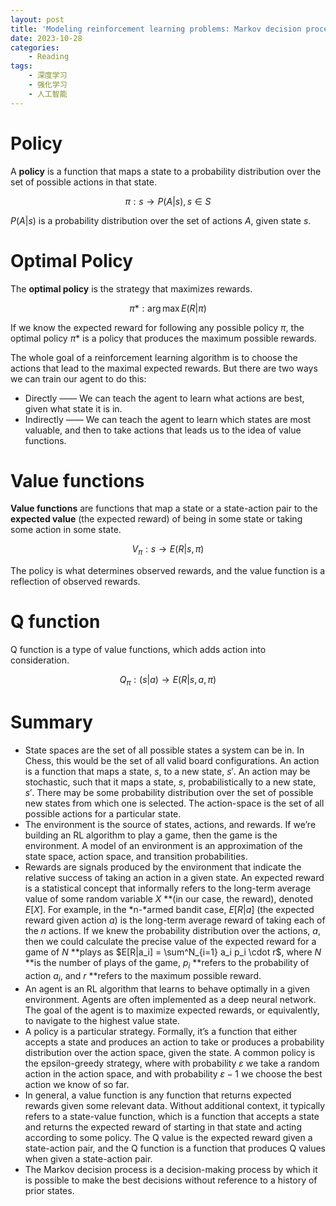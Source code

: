 ```yaml
---
layout: post
title: 'Modeling reinforcement learning problems: Markov decision processes'
date: 2023-10-28
categories:
    - Reading
tags:
    - 深度学习
    - 强化学习
    - 人工智能
---
```


# Policy

A **policy** is a function that maps a state to a probability distribution over the set of possible actions in that state.

$$
\pi: s \to P(A | s), s \in S
$$

$P(A|s)$ is a probability distribution over the set of actions $A$, given state $s$.

# Optimal Policy

The **optimal policy** is the strategy that maximizes rewards.

$$
\pi*: \arg\max E(R | \pi)
$$

If we know the expected reward for following any possible policy $\pi$, the optimal policy $\pi*$ is a policy that produces the maximum possible rewards.

The whole goal of a reinforcement learning algorithm is to choose the actions that lead to the maximal expected rewards. But there are two ways we can train our agent to do this:

- Directly —— We can teach the agent to learn what actions are best, given what state it is in.
- Indirectly —— We can teach the agent to learn which states are most valuable, and then to take actions that leads us to the idea of value functions.

# Value functions

**Value functions** are functions that map a state or a state-action pair to the **expected value** (the expected reward) of being in some state or taking some action in some state.

$$
V_\pi: s \to E(R|s, \pi)
$$

The policy is what determines observed rewards, and the value function is a reflection of observed rewards.

# Q function

Q function is a type of value functions, which adds action into consideration.

$$
Q_\pi: (s|a) \to E(R|s, a, \pi)
$$

# Summary

- State spaces are the set of all possible states a system can be in. In Chess, this would be the set of all valid board configurations. An action is a function that maps a state, $s$, to a new state, $s'$. An action may be stochastic, such that it maps a state, $s$, probabilistically to a new state, $s'$. There may be some probability distribution over the set of possible new states from which one is selected. The action-space is the set of all possible actions for a particular state.
- The environment is the source of states, actions, and rewards. If we’re building an RL algorithm to play a game, then the game is the environment. A model of an environment is an approximation of the state space, action space, and transition probabilities.
- Rewards are signals produced by the environment that indicate the relative success of taking an action in a given state. An expected reward is a statistical concept that informally refers to the long-term average value of some random variable $X$ **(in our case, the reward), denoted $E[X]$. For example, in the *n-*armed bandit case, $E[R|a]$ (the expected reward given action $a$) is the long-term average reward of taking each of the *n* actions. If we knew the probability distribution over the actions, $a$, then we could calculate the precise value of the expected reward for a game of $N$ **plays as $E[R|a_i] = \sum^N_{i=1} a_i p_i \cdot r$, where $N$ **is the number of plays of the game, $p_i$ **refers to the probability of action $a_i$, and $r$ **refers to the maximum possible reward.
- An agent is an RL algorithm that learns to behave optimally in a given environment. Agents are often implemented as a deep neural network. The goal of the agent is to maximize expected rewards, or equivalently, to navigate to the highest value state.
- A policy is a particular strategy. Formally, it’s a function that either accepts a state and produces an action to take or produces a probability distribution over the action space, given the state. A common policy is the epsilon-greedy strategy, where with probability $\varepsilon$ we take a random action in the action space, and with probability $\varepsilon - 1$ we choose the best action we know of so far.
- In general, a value function is any function that returns expected rewards given some relevant data. Without additional context, it typically refers to a state-value function, which is a function that accepts a state and returns the expected reward of starting in that state and acting according to some policy. The Q value is the expected reward given a state-action pair, and the Q function is a function that produces Q values when given a state-action pair.
- The Markov decision process is a decision-making process by which it is possible to make the best decisions without reference to a history of prior states.